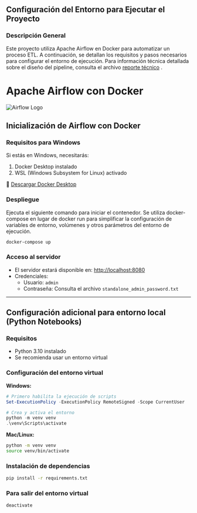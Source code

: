## Configuración del Entorno para Ejecutar el Proyecto

### Descripción General

Este proyecto utiliza Apache Airflow en Docker para automatizar un proceso ETL. A continuación, se detallan los requisitos y pasos necesarios para configurar el entorno de ejecución.
Para información técnica detallada sobre el diseño del pipeline, consulta el archivo [reporte técnico](Reporte.md)
.

# Apache Airflow con Docker

![Airflow Logo](https://airflow.apache.org/images/feature-image.png)

##  Inicialización de Airflow con Docker

### Requisitos para Windows
Si estás en Windows, necesitarás:
1. Docker Desktop instalado
2. WSL (Windows Subsystem for Linux) activado

🔗 [Descargar Docker Desktop](https://www.docker.com/products/docker-desktop)

###  Despliegue
Ejecuta el siguiente comando para iniciar el contenedor. Se utiliza docker-compose en lugar de docker run para simplificar la configuración de variables de entorno, volúmenes y otros parámetros del entorno de ejecución.
```bash
docker-compose up
```

###  Acceso al servidor
- El servidor estará disponible en: [http://localhost:8080](http://localhost:8080)
- Credenciales:
  - Usuario: `admin`
  - Contraseña: Consulta el archivo `standalone_admin_password.txt`

---

##  Configuración adicional para entorno local (Python Notebooks)

### Requisitos
- Python 3.10 instalado
- Se recomienda usar un entorno virtual

###  Configuración del entorno virtual

**Windows:**
```powershell
# Primero habilita la ejecución de scripts
Set-ExecutionPolicy -ExecutionPolicy RemoteSigned -Scope CurrentUser

# Crea y activa el entorno
python -m venv venv
.\venv\Scripts\activate
```

**Mac/Linux:**
```bash
python -m venv venv
source venv/bin/activate
```

###  Instalación de dependencias
```bash
pip install -r requirements.txt
```

###  Para salir del entorno virtual
```bash
deactivate
```




